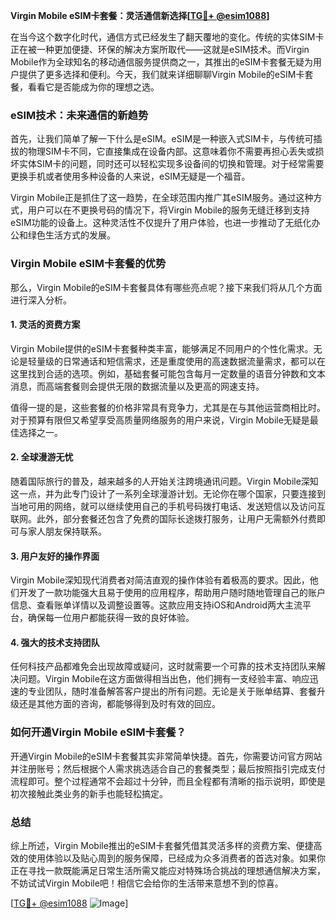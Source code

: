 **Virgin Mobile eSIM卡套餐：灵活通信新选择[[TG💪+ @esim1088](https://t.me/s/esim1088)]**

在当今这个数字化时代，通信方式已经发生了翻天覆地的变化。传统的实体SIM卡正在被一种更加便捷、环保的解决方案所取代——这就是eSIM技术。而Virgin Mobile作为全球知名的移动通信服务提供商之一，其推出的eSIM卡套餐无疑为用户提供了更多选择和便利。今天，我们就来详细聊聊Virgin Mobile的eSIM卡套餐，看看它是否能成为你的理想之选。

### eSIM技术：未来通信的新趋势

首先，让我们简单了解一下什么是eSIM。eSIM是一种嵌入式SIM卡，与传统可插拔的物理SIM卡不同，它直接集成在设备内部。这意味着你不需要再担心丢失或损坏实体SIM卡的问题，同时还可以轻松实现多设备间的切换和管理。对于经常需要更换手机或者使用多种设备的人来说，eSIM无疑是一个福音。

Virgin Mobile正是抓住了这一趋势，在全球范围内推广其eSIM服务。通过这种方式，用户可以在不更换号码的情况下，将Virgin Mobile的服务无缝迁移到支持eSIM功能的设备上。这种灵活性不仅提升了用户体验，也进一步推动了无纸化办公和绿色生活方式的发展。

### Virgin Mobile eSIM卡套餐的优势

那么，Virgin Mobile的eSIM卡套餐具体有哪些亮点呢？接下来我们将从几个方面进行深入分析。

#### 1. 灵活的资费方案

Virgin Mobile提供的eSIM卡套餐种类丰富，能够满足不同用户的个性化需求。无论是轻量级的日常通话和短信需求，还是重度使用的高速数据流量需求，都可以在这里找到合适的选项。例如，基础套餐可能包含每月一定数量的语音分钟数和文本消息，而高端套餐则会提供无限的数据流量以及更高的网速支持。

值得一提的是，这些套餐的价格非常具有竞争力，尤其是在与其他运营商相比时。对于预算有限但又希望享受高质量网络服务的用户来说，Virgin Mobile无疑是最佳选择之一。

#### 2. 全球漫游无忧

随着国际旅行的普及，越来越多的人开始关注跨境通讯问题。Virgin Mobile深知这一点，并为此专门设计了一系列全球漫游计划。无论你在哪个国家，只要连接到当地可用的网络，就可以继续使用自己的手机号码拨打电话、发送短信以及访问互联网。此外，部分套餐还包含了免费的国际长途拨打服务，让用户无需额外付费即可与家人朋友保持联系。

#### 3. 用户友好的操作界面

Virgin Mobile深知现代消费者对简洁直观的操作体验有着极高的要求。因此，他们开发了一款功能强大且易于使用的应用程序，帮助用户随时随地管理自己的账户信息、查看账单详情以及调整设置等。这款应用支持iOS和Android两大主流平台，确保每一位用户都能获得一致的良好体验。

#### 4. 强大的技术支持团队

任何科技产品都难免会出现故障或疑问，这时就需要一个可靠的技术支持团队来解决问题。Virgin Mobile在这方面做得相当出色，他们拥有一支经验丰富、响应迅速的专业团队，随时准备解答客户提出的所有问题。无论是关于账单结算、套餐升级还是其他方面的咨询，都能够得到及时有效的回应。

### 如何开通Virgin Mobile eSIM卡套餐？

开通Virgin Mobile的eSIM卡套餐其实非常简单快捷。首先，你需要访问官方网站并注册账号；然后根据个人需求挑选适合自己的套餐类型；最后按照指引完成支付流程即可。整个过程通常不会超过十分钟，而且全程都有清晰的指示说明，即使是初次接触此类业务的新手也能轻松搞定。

### 总结

综上所述，Virgin Mobile推出的eSIM卡套餐凭借其灵活多样的资费方案、便捷高效的使用体验以及贴心周到的服务保障，已经成为众多消费者的首选对象。如果你正在寻找一款既能满足日常生活所需又能应对特殊场合挑战的理想通信解决方案，不妨试试Virgin Mobile吧！相信它会给你的生活带来意想不到的惊喜。

[[TG💪+ @esim1088](https://t.me/s/esim1088) ![Image](https://i.postimg.cc/4NQfJmqS/Snipaste-2025-05-13-00-14-12.png)]